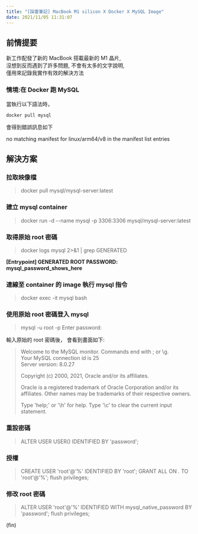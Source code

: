 ```yaml
---
title: "[踩雷筆記] MacBook M1 silicon X Docker X MySQL Image"
date: 2021/11/05 11:31:07
---
```


## 前情提要

新工作配發了新的 MacBook 搭載最新的 M1 晶片,  
沒想到反而遇到了許多問題, 不會有太多的文字說明,  
僅用來記錄我實作有效的解決方法

### 情境:在 Docker 跑 MySQL

當執行以下語法時，

```shell
docker pull mysql 
```

會得到錯誤訊息如下

no matching manifest for linux/arm64/v8 in the manifest list entries

## 解決方案

### 拉取映像檔

> docker pull mysql/mysql-server:latest

### 建立 mysql container

> docker run -d --name mysql -p 3306:3306 mysql/mysql-server:latest

### 取得原始 root 密碼

> docker logs mysql 2>&1 | grep GENERATED  

**[Entrypoint] GENERATED ROOT PASSWORD: mysql_password_shows_here** 

### 連線至 container 的 image 執行 mysql 指令

> docker exec -it mysql bash

### 使用原始 root 密碼登入 mysql  

> mysql -u root -p
> Enter password:

輸入原始的 root 密碼後，
會看到畫面如下:

> Welcome to the MySQL monitor.  Commands end with ; or \g.  
Your MySQL connection id is 25  
Server version: 8.0.27  
>
> Copyright (c) 2000, 2021, Oracle and/or its affiliates.  
>
> Oracle is a registered trademark of Oracle Corporation and/or its  
affiliates. Other names may be trademarks of their respective owners.  
>
> Type 'help;' or '\h' for help. Type '\c' to clear the current input statement.  

### 重設密碼

> ALTER USER USER() IDENTIFIED BY 'password';

### 授權

> CREATE USER 'root'@'%' IDENTIFIED BY 'root';
> GRANT ALL ON *.* TO 'root'@'%';
> flush privileges;

### 修改 root 密碼

> ALTER USER 'root'@'%' IDENTIFIED WITH mysql_native_password BY 'password';
> flush privileges;

(fin)
